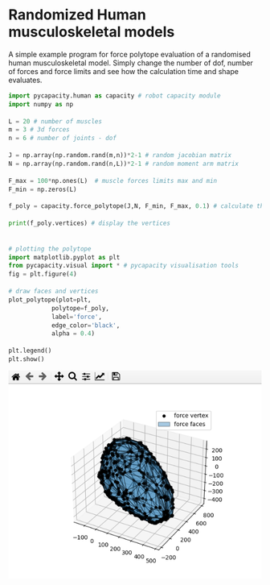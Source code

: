 Randomized Human musculoskeletal models
==================

A simple example program for force polytope  evaluation of a randomised human musculoskeletal model. 
Simply change the number of dof, number of forces and force limits and see how the calculation time and shape evaluates.

```python
import pycapacity.human as capacity # robot capacity module
import numpy as np

L = 20 # number of muscles
m = 3 # 3d forces
n = 6 # number of joints - dof

J = np.array(np.random.rand(m,n))*2-1 # random jacobian matrix
N = np.array(np.random.rand(n,L))*2-1 # random moment arm matrix

F_max = 100*np.ones(L)  # muscle forces limits max and min
F_min = np.zeros(L)

f_poly = capacity.force_polytope(J,N, F_min, F_max, 0.1) # calculate the polytope 

print(f_poly.vertices) # display the vertices


# plotting the polytope
import matplotlib.pyplot as plt
from pycapacity.visual import * # pycapacity visualisation tools
fig = plt.figure(4)

# draw faces and vertices
plot_polytope(plot=plt, 
            polytope=f_poly, 
            label='force', 
            edge_color='black', 
            alpha = 0.4)

plt.legend()
plt.show()

```
![](../images/rand_human.png)
